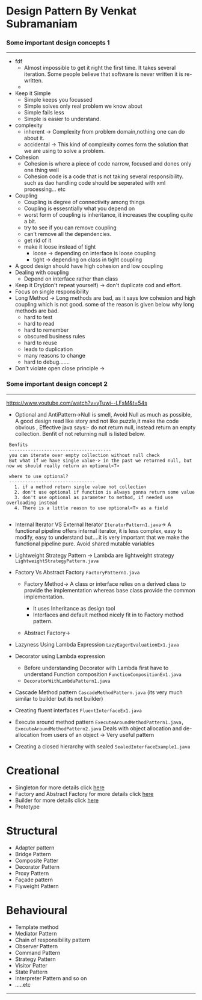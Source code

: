 # Design Pattern By Venkat Subramaniam


### Some important design concepts 1
<hr/>

- fdf
  - Almost impossible to get it right the first time. It takes several iteration. Some people believe that software is never written it is re-written.
  - 
- Keep it Simple
  - Simple keeps you focussed
  - Simple solves only real problem we know about
  - Simple fails less
  - Simple is easier to understand.
- complexity
  - inherent -> Complexity from problem domain,nothing one can do about it.
  - accidental -> This kind of complexity comes form the solution that we are using to solve a problem.
- Cohesion 
  - Cohesion is where a piece of code narrow, focused and dones only one thing well
  - Cohesion code is a code that is not taking several responsibility. such as dao handling code should be seperated with xml processing... etc
- Coupling
  - Coupling is degree of connectivity among things
  - Coupling is essesntially what you depend on
  - worst form of coupling is inheritance, it increases the coupling quite a bit.
  - try to see if you can remove coupling
  - can't remove all the dependencies.
  - get rid of it
  - make it loose instead of tight
    - loose -> depending on interface is loose coupling
    - tight -> depending on class in tight coupling
- A good design should have high cohesion and low coupling
- Dealing with coupling
  - Depend on interface rather than class
- Keep it Dry(don't repeat yourself) -> don't duplicate  cod and effort.
- Focus on single responsibility
- Long Method -> Long methods are bad, as it says low cohesion and high coupling which is not good. some of the reason is given below why long methods are bad.
  - hard to test
  - hard to read
  - hard to remember
  - obscured business rules
  - hard to reuse
  - leads to duplication
  - many reasons to change
  - hard to debug.......
- Don't violate open close principle ->

### Some important design concept 2

<hr/>

https://www.youtube.com/watch?v=yTuwi--LFsM&t=54s
- Optional and AntiPattern->Null is smell, Avoid Null as much as possible, A good design read like story and not like puzzle,it make the code obvious , Effective java says:- do not return null, instead return an empty collection. Benfit of not returning null is listed below.
 ```
  Benfits
  --------------------------------------
  you can iterate over empty collection without null check
  But what if we have single value-> in the past we returned null, but now we should really return an optional<T>
  
  where to use optional?
  --------------------------------
    1. if a method return single value not collection
    2. don't use optional if function is always gonna return some value
    3. don't use optional as parameter to method, if needed use overloading instead
    4. There is a little reason to use optional<T> as a field
  
 ```
- Internal Iterator VS External Iterator ```IteratorPattern1.java```-> A functional pipeline offers internal iterator, it is less complex, easy to modify, easy to understand but....it is very important that we make the functional pipeline pure. Avoid shared mutable variables

- Lightweight Strategy Pattern -> Lambda are lightweight strategy ```LightweightStrategyPattern.java```
- Factory Vs Abstract Factory ```FactoryPattern1.java```
  - Factory Method-> A class or interface relies on a derived class to provide the implementation whereas base class provide the common implementation. 
    - It uses Inheritance as design tool
    - Interfaces and default method nicely fit in to Factory method pattern.
  
  - Abstract Factory->  
- Lazyness Using Lambda Expression ```LazyEagerEvaluationEx1.java```
- Decorator using Lambda expression
  - Before understanding Decorator with Lambda first have to understand Function composition ```FunctionCompositionEx1.java```
  - ```DecoratorWithLambdaPattern1.java```
- Cascade Method pattern ```CascadeMethodPattern.java``` (its very much similar to builder but its not builder)
- Creating fluent interfaces ```FluentInterfaceEx1.java```
- Execute around method pattern ```ExecuteAroundMethodPattern1.java,  ExecuteAroundMethodPattern2.java``` Deals with object allocation and de-allocation from users of an object   -> Very useful pattern
- Creating a closed hierarchy with sealed ```SealedInterfaceExample1.java```
# Creational

- Singleton for more details click [here](/design_pattern/singleton.md)
- Factory and Abstract Factory for more details click [here](/design_pattern/factorypattern.md)
- Builder for more details click [here](/design_pattern/builder.md)
- Prototype
# Structural

- Adapter pattern
- Bridge Pattern
- Composite Patter
- Decorator Pattern
- Proxy Pattern
- Façade pattern
- Flyweight Pattern


# Behavioural

- Template method
- Mediator Pattern
- Chain of responsibility pattern
- Observer Pattern
- Command Pattern
- Strategy Pattern
- Visitor Patter
- State Pattern
- Interpreter Pattern and so on
- .....etc

<hr/>

